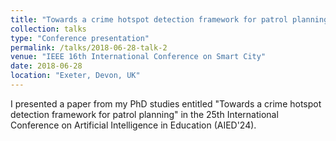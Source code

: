 ```yaml
---
title: "Towards a crime hotspot detection framework for patrol planning"
collection: talks
type: "Conference presentation"
permalink: /talks/2018-06-28-talk-2
venue: "IEEE 16th International Conference on Smart City"
date: 2018-06-28
location: "Exeter, Devon, UK"
---
```


I presented a paper from my PhD studies entitled "Towards a crime hotspot detection framework for patrol planning" in the 25th International Conference on Artificial Intelligence in Education (AIED'24). 

